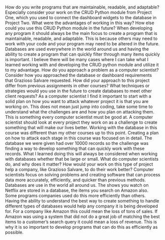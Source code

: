 How do you write programs that are maintainable, readable, and adaptable? Especially consider your work on the CRUD Python module from Project One, which you used to connect the dashboard widgets to the database in Project Two. What were the advantages of working in this way? How else could you use this CRUD Python module in the future?
When developing any program it should always be the main focus to create a program that is maintainable, readable, and adaptable. This is because others may need to work with your code and your program may need to be altered in the future. Databases are used everywhere in the world around us and having the ability to create a program that can quickly filter through many items quickly is important. I believe there will be many cases where I can take what I learned working with and developing the CRUD python module and utilize it to my advantage. 
How do you approach a problem as a computer scientist? Consider how you approached the database or dashboard requirements that Grazioso Salvare requested. How did your approach to this project differ from previous assignments in other courses? What techniques or strategies would you use in the future to create databases to meet other client requests?
As a computer scientist I find it important to start with a solid plan on how you want to attack whatever project it is that you are working on. This does not mean just jump into coding, take some time to understand what the challenges are and how you plan on attacking them. This is something every computer scientist must be good at. A computer scientist should look at every project they work on as a challenge to create something that will make our lives better. Working with the database in this course was different than my other courses up to this point. Creating a plan on how to attack each stage in this course was focused on in detail. The database we were given had over 10000 records so the challenge was finding a way to develop something that can quickly work with these records. What I learned doing this will always be considered when working with databases whether that be large or small. 
What do computer scientists do, and why does it matter? How would your work on this type of project help a company, like Grazioso Salvare, to do their work better?
Computer scientists focus on solving problems and creating software that can process data more accurately, efficiently, and quicker than previous methods. Databases are use in the world all around us. The shows you watch on Netflix are stored in a database, the items you search on Amazon also. Some programs companies used do this more efficiently than others. Having the ability to understand the best way to create something to handle different types of databases would help any company it is being developed for. For a company like Amazon this could mean the loss of tons of sales. If Amazon was using a system that did not do a great job of matching the best items to a customer’s search query it could mean a loss of revenue. This is why it is so important to develop programs that can do this as efficiently as possible. 
